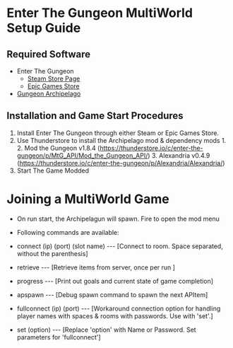 # Enter The Gungeon MultiWorld Setup Guide

## Required Software

- Enter The Gungeon
  - [Steam Store Page](https://store.steampowered.com/app/311690/Enter_the_Gungeon/)
  - [Epic Games Store](https://store.epicgames.com/en-US/p/enter-the-gungeon)
- [Gungeon Archipelago](https://thunderstore.io/c/enter-the-gungeon/p/GungeonArchipelago/Gungeon_Archipelago/)

## Installation and Game Start Procedures

1. Install Enter The Gungeon through either Steam or Epic Games Store.
2. Use Thunderstore to install the Archipelago mod & dependency mods
   1. 
   2. Mod the Gungeon v1.8.4 (https://thunderstore.io/c/enter-the-gungeon/p/MtG_API/Mod_the_Gungeon_API/)
   3. Alexandria v0.4.9 (https://thunderstore.io/c/enter-the-gungeon/p/Alexandria/Alexandria/)
3. Start The Game Modded

# Joining a MultiWorld Game

* On run start, the Archipelagun will spawn. Fire to open the mod menu
 
 * Following commands are available:
 * connect (ip) (port) (slot name) --- [Connect to room. Space separated, without the parenthesis]
 * retrieve --- [Retrieve items from server, once per run ]
 * progress --- [Print out goals and current state of game completion]
 * apspawn --- [Debug spawn command  to spawn the next APItem]
 
 * fullconnect (ip) (port) --- [Workaround connection option for handling player names with spaces & rooms with passwords. Use with 'set'.]
 * set (option) --- [Replace 'option' with Name or Password. Set parameters for 'fullconnect']